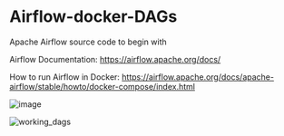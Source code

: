 # Airflow-docker-DAGs
Apache Airflow source code to begin with

Airflow Documentation:
https://airflow.apache.org/docs/

How to run Airflow in Docker:
https://airflow.apache.org/docs/apache-airflow/stable/howto/docker-compose/index.html

![image](https://user-images.githubusercontent.com/121909272/210481841-cf734ee0-3830-4f41-84ec-8312f2273a2e.png)


![working_dags](https://user-images.githubusercontent.com/121909272/210482255-07742b3e-117d-4320-8d73-d3e987669271.PNG)
